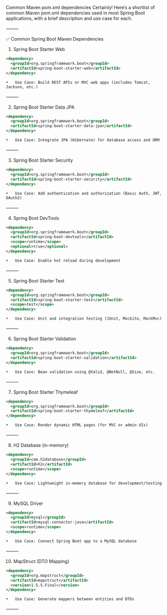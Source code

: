 Common Maven pom.xml dependencies
Certainly! Here’s a shortlist of common Maven pom.xml dependencies used in most Spring Boot applications, with a brief description and use case for each.

⸻

✅ Common Spring Boot Maven Dependencies

1. Spring Boot Starter Web
```xml
<dependency>
  <groupId>org.springframework.boot</groupId>
  <artifactId>spring-boot-starter-web</artifactId>
</dependency>
```
	•	Use Case: Build REST APIs or MVC web apps (includes Tomcat, Jackson, etc.)

⸻

2. Spring Boot Starter Data JPA
```xml
<dependency>
  <groupId>org.springframework.boot</groupId>
  <artifactId>spring-boot-starter-data-jpa</artifactId>
</dependency>
```
	•	Use Case: Integrate JPA (Hibernate) for database access and ORM

⸻

3. Spring Boot Starter Security
```xml
<dependency>
  <groupId>org.springframework.boot</groupId>
  <artifactId>spring-boot-starter-security</artifactId>
</dependency>
```
	•	Use Case: Add authentication and authorization (Basic Auth, JWT, OAuth2)

⸻

4. Spring Boot DevTools
```xml
<dependency>
  <groupId>org.springframework.boot</groupId>
  <artifactId>spring-boot-devtools</artifactId>
  <scope>runtime</scope>
  <optional>true</optional>
</dependency>
```
	•	Use Case: Enable hot reload during development

⸻

5. Spring Boot Starter Test
```xml
<dependency>
  <groupId>org.springframework.boot</groupId>
  <artifactId>spring-boot-starter-test</artifactId>
  <scope>test</scope>
</dependency>
```
	•	Use Case: Unit and integration testing (JUnit, Mockito, MockMvc)

⸻

6. Spring Boot Starter Validation
```xml
<dependency>
  <groupId>org.springframework.boot</groupId>
  <artifactId>spring-boot-starter-validation</artifactId>
</dependency>
```
	•	Use Case: Bean validation using @Valid, @NotNull, @Size, etc.

⸻

7. Spring Boot Starter Thymeleaf
```xml
<dependency>
  <groupId>org.springframework.boot</groupId>
  <artifactId>spring-boot-starter-thymeleaf</artifactId>
</dependency>
```
	•	Use Case: Render dynamic HTML pages (for MVC or admin UIs)

⸻

8. H2 Database (in-memory)
```xml
<dependency>
  <groupId>com.h2database</groupId>
  <artifactId>h2</artifactId>
  <scope>runtime</scope>
</dependency>
```
	•	Use Case: Lightweight in-memory database for development/testing

⸻

9. MySQL Driver
```xml
<dependency>
  <groupId>mysql</groupId>
  <artifactId>mysql-connector-java</artifactId>
  <scope>runtime</scope>
</dependency>
```
	•	Use Case: Connect Spring Boot app to a MySQL database

⸻

10. MapStruct (DTO Mapping)
```xml
<dependency>
  <groupId>org.mapstruct</groupId>
  <artifactId>mapstruct</artifactId>
  <version>1.5.5.Final</version>
</dependency>
```
	•	Use Case: Generate mappers between entities and DTOs

⸻
